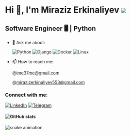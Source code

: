 # Hi 👋, I'm Miraziz Erkinaliyev                                                                                                         ![](https://komarev.com/ghpvc/?username=miraziz-Developer&color=green)
## Software Engineer 🖥️ | Python

- 💬 Ask me about:
 
  ![Python](https://img.shields.io/badge/-Python-3776AB?style=flat&logo=python&logoColor=white)
  ![Django](https://img.shields.io/badge/-Django-092E20?style=flat&logo=django&logoColor=white)
  ![Docker](https://img.shields.io/badge/-Docker-2496ED?style=flat&logo=docker&logoColor=white)
  ![Linux](https://img.shields.io/badge/-Linux-FCC624?style=flat&logo=linux&logoColor=black)

- 📫 How to reach me:
 
  @ime37me@gmail.com
  
  @mirazizerkinaliyev553@gmail.com

### Connect with me:
[![LinkedIn](https://img.shields.io/badge/LinkedIn-blue?style=flat&logo=linkedin)](https://www.linkedin.com/in/miraziz-erkinaliyev-8500b22ab/)
[![Telegram](https://img.shields.io/badge/Telegram-blue?style=flat&logo=telegram)](https://t.me/M_E_I_7)


#### ![GitHub stats](https://github-readme-stats.vercel.app/api?username=miraziz-Developer&show_icons=true&theme=dark) 
![snake animation]([https://github.com/](https://raw.githubusercontent.com/)miraziz-Developer/miraziz-Developer/blob/output/github-contribution-grid-snake.svg)

